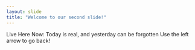 ```yaml
---
layout: slide
title: "Welcome to our second slide!"
---
```

Live Here Now: Today is real, and yesterday can be forgotten
Use the left arrow to go back!
